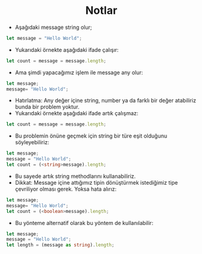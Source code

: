 <h1 align="center"> Notlar </h1>

- Aşağıdaki message string olur;
``` TypeScript 
let message = "Hello World";
```
- Yukarıdaki örnekte aşağıdaki ifade çalışır:
``` TypeScript 
let count = message = message.length;
```
- Ama şimdi yapacağımız işlem ile message any olur:
``` TypeScript
let message;
message= "Hello World";
```
- Hatırlatma: Any değer içine string, number ya da farklı bir değer atabiliriz bunda bir problem yoktur.
- Yukarıdaki örnekte aşağıdaki ifade artık çalışmaz:
``` TypeScript 
let count = message = message.length;
```
- Bu problemin önüne geçmek için string bir türe eşit olduğunu söyleyebiliriz:
``` TypeScript
let message;
message = "Hello World";
let count = (<string>message).length;
```
- Bu sayede artık string methodlarını kullanabiliriz.
- Dikkat: Message içine attığımız tipin dönüştürmek istediğimiz tipe çevriliyor olması gerek. Yoksa hata alırız:
``` TypeScript
let message; 
message= "Hello World";
let count = (<boolean>message).length;
``` 
- Bu yönteme alternatif olarak bu yöntem de kullanılabilir:
``` TypeScript
let message;
message = "Hello World";
let length = (message as string).length;
```
